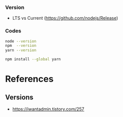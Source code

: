 ### Version

* LTS vs Current (https://github.com/nodejs/Release)
### Codes

```bash
node --version
npm  --version
yarn --version
```

```bash
npm install --global yarn
```
# References
## Versions
* https://iwantadmin.tistory.com/257